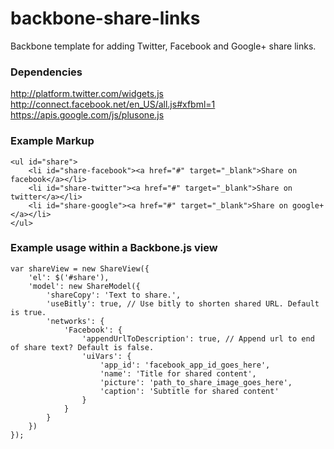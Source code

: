 # backbone-share-links

Backbone template for adding Twitter, Facebook and Google+ share links.

### Dependencies

http://platform.twitter.com/widgets.js
http://connect.facebook.net/en_US/all.js#xfbml=1
https://apis.google.com/js/plusone.js

### Example Markup

	<ul id="share">
		<li id="share-facebook"><a href="#" target="_blank">Share on facebook</a></li>
		<li id="share-twitter"><a href="#" target="_blank">Share on twitter</a></li>
		<li id="share-google"><a href="#" target="_blank">Share on google+</a></li>
	</ul>

### Example usage within a Backbone.js view

	var shareView = new ShareView({
		'el': $('#share'),
		'model': new ShareModel({
			'shareCopy': 'Text to share.',
			'useBitly': true, // Use bitly to shorten shared URL. Default is true.
			'networks': {
				'Facebook': {
					'appendUrlToDescription': true, // Append url to end of share text? Default is false.
					'uiVars': {
						'app_id': 'facebook_app_id_goes_here',
						'name': 'Title for shared content',
						'picture': 'path_to_share_image_goes_here',
						'caption': 'Subtitle for shared content'
					}
				}
			}
		})
	});